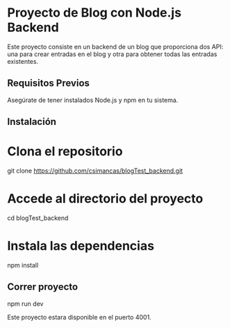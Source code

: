 # Proyecto de Blog con Node.js Backend

Este proyecto consiste en un backend de un blog que proporciona dos API: una para crear entradas en el blog y otra para obtener todas las entradas existentes.

## Requisitos Previos

Asegúrate de tener instalados Node.js y npm en tu sistema.

## Instalación

# Clona el repositorio

git clone https://github.com/csimancas/blogTest_backend.git

# Accede al directorio del proyecto

cd blogTest_backend

# Instala las dependencias

npm install

## Correr proyecto

npm run dev

Este proyecto estara disponible en el puerto 4001.

```

```
